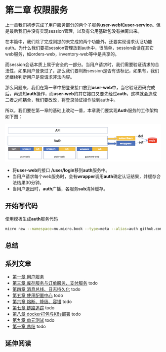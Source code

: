 # 第二章 权限服务

[上一章][第一章]我们初步完成了用户服务部分的两个子服务**user-web**和**user-service**。但是最后我们并没有实现session管理，以及有公用基础包没有抽离出来。

在本篇中，我们除了完成刚提的未完成的两个功能外，还要实现请求认证功能auth。为什么我们要把session管理放到auth中，很简单，session会话在其它web服务，如orders-web，inventory-web等中是共享的。

而session会话本质上属于安全的一部分。当用户请求时，我们需要验证请求的合法性，如果用户登录过了，那么我们要判断session是否有该标记，如果有，我们还继续判断用户是否请求非法内容。

那么问题来，我们在第一章中把登录接口放到**user-web**中，当它验证密码完成后，再通知**auth**操作，而**user-web**的其它接口又要先经过**auth**，这样就会造成二者之间耦合，我们要改改，将登录验证操作放到auth中。

所以，我们要在第一章的基础上改动一番，本章我们要实现**Auth**服务的工作架构如下图：

![](../docs/part2_auth_layer_view.png)

- 将**user-web**的接口 **/user/login**移到**auth**服务中。
- 当用户请求每个web服务时，会有**wrapper**调用**auth**确定认证结果，并缓存合法结果30分钟。
- 当用户退出时，**auth**广播，各服务**sub**清掉缓存。

## 开始写代码

使用模板生成**auth**服务代码

```bash
micro new --namespace=mu.micro.book --type=meta --alias=auth github.com/micro-in-cn/tutorials/microservice-in-micro/part2/auth
```



## 总结

## 系列文章

- [第一章 用户服务][第一章]
- [第三章 库存服务与订单服务、支付服务][第三章] todo
- [第四章 消息总线、日志持久化][第四章] todo
- [第五章 使用配置中心][第五章] todo
- [第六章 熔断、降级、容错][第六章] todo
- [第七章 链路追踪][第七章] todo
- [第八章 docker打包与K8s部署][第八章] todo
- [第九章 单元测试][第九章] todo
- [第十章 总结][第十章] todo

## 延伸阅读

[micro-new]: https://github.com/micro-in-cn/all-in-one/tree/master/middle-practices/micro-new
[protoc-gen-go]: https://github.com/micro/protoc-gen-micro
[micro-new-code]: https://github.com/micro/micro/tree/master/new
[go-micro]: https://github.com/micro/go-micro
[go-config]: https://github.com/micro/go-config
[go-web]: https://github.com/micro/go-web

[第一章]: ../part1
[第三章]: ../part3
[第四章]: ../part4
[第五章]: ../part5
[第六章]: ../part6
[第七章]: ../part7
[第八章]: ../part8
[第九章]: ../part9
[第十章]: ../part10